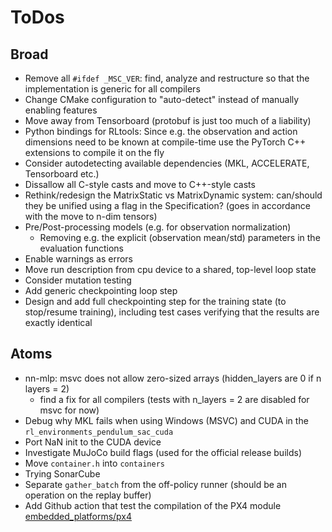 # ToDos


## Broad
- Remove all `#ifdef _MSC_VER`: find, analyze and restructure so that the implementation is generic for all compilers
- Change CMake configuration to "auto-detect" instead of manually enabling features
- Move away from Tensorboard (protobuf is just too much of a liability)
- Python bindings for RLtools: Since e.g. the observation and action dimensions need to be known at compile-time use the PyTorch C++ extensions to compile it on the fly
- Consider autodetecting available dependencies (MKL, ACCELERATE, Tensorboard etc.)
- Dissallow all C-style casts and move to C++-style casts
- Rethink/redesign the MatrixStatic vs MatrixDynamic system: can/should they be unified using a flag in the Specification? (goes in accordance with the move to n-dim tensors)
- Pre/Post-processing models (e.g. for observation normalization)
  - Removing e.g. the explicit (observation mean/std) parameters in the evaluation functions
- Enable warnings as errors
- Move run description from cpu device to a shared, top-level loop state
- Consider mutation testing
- Add generic checkpointing loop step
- Design and add full checkpointing step for the training state (to stop/resume training), including test cases verifying that the results are exactly identical
## Atoms
- nn-mlp: msvc does not allow zero-sized arrays (hidden_layers are 0 if n layers = 2)
  - find a fix for all compilers (tests with n_layers = 2 are disabled for msvc for now)
- Debug why MKL fails when using Windows (MSVC) and CUDA in the `rl_environments_pendulum_sac_cuda`
- Port NaN init to the CUDA device
- Investigate MuJoCo build flags (used for the official release builds)
- Move `container.h` into `containers`
- Trying SonarCube
- Separate `gather_batch` from the off-policy runner (should be an operation on the replay buffer)
- Add Github action that test the compilation of the PX4 module [embedded_platforms/px4](embedded_platforms/px4)

